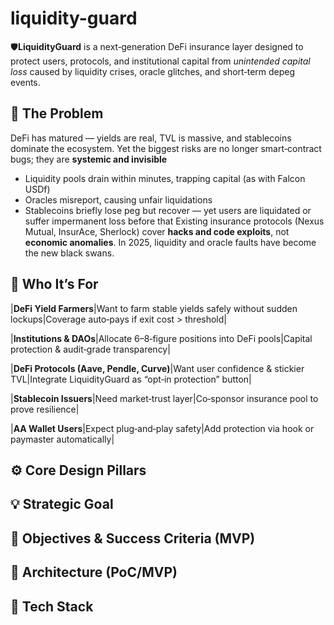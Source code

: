 # liquidity-guard
🛡️**LiquidityGuard** is a next‑generation DeFi insurance layer designed to protect users, protocols, and institutional capital from _unintended capital loss_ caused by liquidity crises, oracle glitches, and short‑term depeg events.

## **🚨 The Problem**
DeFi has matured — yields are real, TVL is massive, and stablecoins dominate the ecosystem. Yet the biggest risks are no longer smart‑contract bugs; they are **systemic and invisible**
- Liquidity pools drain within minutes, trapping capital (as with Falcon USDf)    
- Oracles misreport, causing unfair liquidations    
- Stablecoins briefly lose peg but recover — yet users are liquidated or suffer impermanent loss before that
Existing insurance protocols (Nexus Mutual, InsurAce, Sherlock) cover **hacks and code exploits**, not **economic anomalies**. In 2025, liquidity and oracle faults have become the new black swans.

## **👤 Who It’s For**
|**DeFi Yield Farmers**|Want to farm stable yields safely without sudden lockups|Coverage auto‑pays if exit cost > threshold|

|**Institutions & DAOs**|Allocate 6–8‑figure positions into DeFi pools|Capital protection & audit‑grade transparency|

|**DeFi Protocols (Aave, Pendle, Curve)**|Want user confidence & stickier TVL|Integrate LiquidityGuard as “opt‑in protection” button|

|**Stablecoin Issuers**|Need market‑trust layer|Co‑sponsor insurance pool to prove resilience|

|**AA Wallet Users**|Expect plug‑and‑play safety|Add protection via hook or paymaster automatically|

## **⚙️ Core Design Pillars**

## **💡 Strategic Goal**

## **🎯 Objectives & Success Criteria (MVP)**

## **🧱 Architecture (PoC/MVP)**

## **🧰 Tech Stack**


